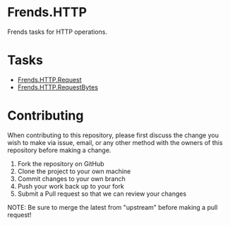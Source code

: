 # Frends.HTTP

Frends tasks for HTTP operations.

# Tasks

- [Frends.HTTP.Request](Frends.HTTP.Request/README.md)
- [Frends.HTTP.RequestBytes](Frends.HTTP.RequestBytes/README.md)

# Contributing
When contributing to this repository, please first discuss the change you wish to make via issue, email, or any other method with the owners of this repository before making a change.

1. Fork the repository on GitHub
2. Clone the project to your own machine
3. Commit changes to your own branch
4. Push your work back up to your fork
5. Submit a Pull request so that we can review your changes

NOTE: Be sure to merge the latest from "upstream" before making a pull request!
